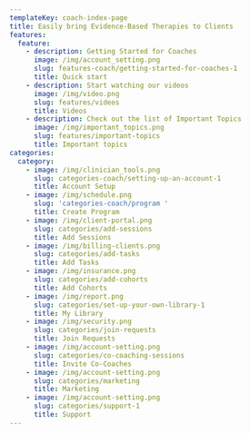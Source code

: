 ```yaml
---
templateKey: coach-index-page
title: Easily bring Evidence-Based Therapies to Clients
features:
  feature:
    - description: Getting Started for Coaches
      image: /img/account_setting.png
      slug: features-coach/getting-started-for-coaches-1
      title: Quick start
    - description: Start watching our videos
      image: /img/video.png
      slug: features/videos
      title: Videos
    - description: Check out the list of Important Topics
      image: /img/important_topics.png
      slug: features/important-topics
      title: Important topics
categories:
  category:
    - image: /img/clinician_tools.png
      slug: categories-coach/setting-up-an-account-1
      title: Account Setup
    - image: /img/schedule.png
      slug: 'categories-coach/program '
      title: Create Program
    - image: /img/client-portal.png
      slug: categories/add-sessions
      title: Add Sessions
    - image: /img/billing-clients.png
      slug: categories/add-tasks
      title: Add Tasks
    - image: /img/insurance.png
      slug: categories/add-cohorts
      title: Add Cohorts
    - image: /img/report.png
      slug: categories/set-up-your-own-library-1
      title: My Library
    - image: /img/security.png
      slug: categories/join-requests
      title: Join Requests
    - image: /img/account-setting.png
      slug: categories/co-coaching-sessions
      title: Invite Co-Coaches
    - image: /img/account-setting.png
      slug: categories/marketing
      title: Marketing
    - image: /img/account-setting.png
      slug: categories/support-1
      title: Support
---
```


